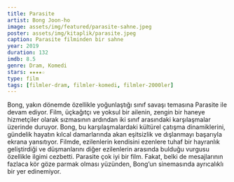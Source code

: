 ```yaml
---
title: Parasite
artist: Bong Joon-ho
image: assets/img/featured/parasite-sahne.jpeg
poster: assets/img/kitaplik/parasite.jpeg
caption: Parasite filminden bir sahne
year: 2019
duration: 132
imdb: 8.5
genre: Dram, Komedi
stars: ★★★★☆
type: film
tags: [filmler-dram, filmler-komedi, filmler-2000ler]
---
```


Bong, yakın dönemde özellikle yoğunlaştığı sınıf savaşı temasına Parasite ile devam ediyor. Film, üçkağıtçı ve yoksul bir ailenin, zengin bir haneye hizmetçiler olarak sızmasının ardından iki sınıf arasındaki karşılaşmalar üzerinde duruyor. Bong, bu karşılaşmalardaki kültürel çatışma dinamiklerini, gündelik hayatın kılcal damarlarında akan eşitsizlik ve dışlanmayı başarıyla ekrana yansıtıyor. Filmde, ezilenlerin kendisini ezenlere tuhaf bir hayranlık geliştirdiği ve düşmanlarını diğer ezilenlerin arasında bulduğu vurgusu özellikle ilgimi cezbetti. Parasite çok iyi bir film. Fakat, belki de mesajlarının fazlaca kör göze parmak olması yüzünden, Bong’un sinemasında ayrıcalıklı bir yer edinemiyor. 
